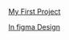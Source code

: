 [My First Project](https://sevarakelyan.github.io/panda/global.html)


[In figma Design](https://www.figma.com/file/jfEFwkXVj1WRq7sUHDr8os/PetStory-online?node-id=0%3A1&t=KPK8avJ3rzzqyELB-0)